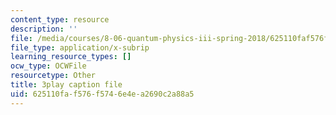 ```yaml
---
content_type: resource
description: ''
file: /media/courses/8-06-quantum-physics-iii-spring-2018/625110faf576f5746e4ea2690c2a88a5_U4zZhQz1Xqc.srt
file_type: application/x-subrip
learning_resource_types: []
ocw_type: OCWFile
resourcetype: Other
title: 3play caption file
uid: 625110fa-f576-f574-6e4e-a2690c2a88a5
---
```

